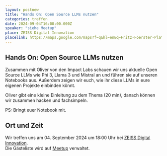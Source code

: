 ```yaml
---
layout: postnew
title: "Hands On: Open Source LLMs nutzen"
categories: treffen
date: 2024-09-04T16:00:00.000Z
speaker: "siehe Meetup"
place: ZEISS Digital Innovation
placelink: https://maps.google.com/maps?f=q&hl=en&q=Fritz-Foerster-Platz+2%2C+Dresden%2C+de
---
```


## Hands On: Open Source LLMs nutzen
<p>Zusammen mit Oliver von den Impact Labs schauen wir uns aktuelle Open Source LLMs wie Phi 3, Llama 3 und Mistral an und führen sie auf unseren Notebooks aus. Außerdem zeigen wir euch, wie ihr diese LLMs in eure eigenen Projekte einbinden könnt.</p> <p>Oliver gibt eine kleine Einleitung zu dem Thema (20 min), danach können wir zusammen hacken und fachsimpeln.</p> <p>PS: Bringt euer Notebook mit.</p> 

## Ort und Zeit
Wir treffen uns am 04. September 2024 um 18:00 Uhr bei [ZEISS Digital Innovation](https://maps.google.com/maps?f=q&hl=en&q=Fritz-Foerster-Platz+2%2C+Dresden%2C+de).  
Die Gästeliste wird auf [Meetup](https://www.meetup.com/net-user-group-dresden/events/302975760/) verwaltet.
